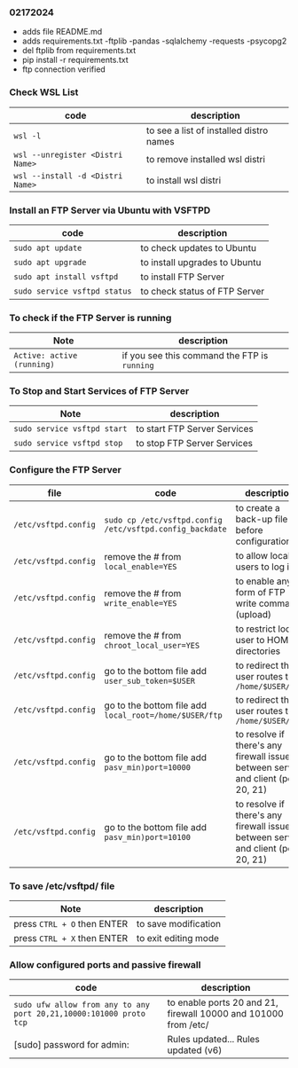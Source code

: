 ### 02172024

- adds file README.md
- adds requirements.txt
    -ftplib
    -pandas
    -sqlalchemy
    -requests
    -psycopg2
- del ftplib from requirements.txt
- pip install -r requirements.txt
- ftp connection verified

### Check WSL List
|   code                                |   description                                 |
|---------------------------------------|-----------------------------------------------|
|   `wsl -l`                            |   to see a list of installed distro names     |
|   `wsl --unregister <Distri Name>`    |   to remove installed wsl distri              |   
|   `wsl --install -d <Distri Name>`    |   to install wsl distri                       |

### Install an FTP Server via Ubuntu with VSFTPD
|   code                                |   description                                 |
|---------------------------------------|-----------------------------------------------|
|   `sudo apt update`                   |   to check updates to Ubuntu                  |
|   `sudo apt upgrade`                  |   to install upgrades to Ubuntu               |
|   `sudo apt install vsftpd`           |   to install FTP Server                       |
|   `sudo service vsftpd status`        |   to check status of FTP Server               |

### To check if the FTP Server is running
|   Note                                |   description                                     |
|---------------------------------------|---------------------------------------------------|
|   `Active: active (running)`          |   if you see this command the FTP is `running`    |

### To Stop and Start Services of FTP Server
|   Note                                |   description                                     |
|---------------------------------------|---------------------------------------------------|
|   `sudo service vsftpd start`         |   to start FTP Server Services                    |
|   `sudo service vsftpd stop`          |   to stop FTP Server Services                     |

### Configure the FTP Server
|   file                                |   code                                                        |   description                                                                         |
|---------------------------------------|---------------------------------------------------------------|---------------------------------------------------------------------------------------|
|   `/etc/vsftpd.config`                |    `sudo cp /etc/vsftpd.config /etc/vsftpd.config_backdate`   |   to create a back-up file before configuration                                       |
|   `/etc/vsftpd.config`                |    remove the # from `local_enable=YES`                       |   to allow local users to log in                                                      | 
|   `/etc/vsftpd.config`                |    remove the # from `write_enable=YES`                       |   to enable any form of FTP write command (upload)                                    |
|   `/etc/vsftpd.config`                |    remove the # from `chroot_local_user=YES`                  |   to restrict local user to HOME directories                                          |
|   `/etc/vsftpd.config`                |    go to the bottom file add `user_sub_token=$USER`           |   to redirect the user routes to `/home/$USER/ftp`                                    |
|   `/etc/vsftpd.config`                |    go to the bottom file add `local_root=/home/$USER/ftp`     |   to redirect the user routes to `/home/$USER/ftp`                                    |
|   `/etc/vsftpd.config`                |    go to the bottom file add `pasv_min)port=10000`            |   to resolve if there's any firewall issue between server and client (port 20, 21)    |
|   `/etc/vsftpd.config`                |    go to the bottom file add `pasv_min)port=10100`            |   to resolve if there's any firewall issue between server and client (port 20, 21)    |

### To save /etc/vsftpd/ file
|   Note                                |   description                                     |
|---------------------------------------|---------------------------------------------------|
|   press `CTRL + O` then ENTER         |   to save modification                            |
|   press `CTRL + X` then ENTER         |   to exit editing mode                            |

### Allow configured ports and passive firewall
|   code                                                                |   description                                                       |
|-----------------------------------------------------------------------|---------------------------------------------------------------------|
|   `sudo ufw allow from any to any port 20,21,10000:101000 proto tcp`  |   to enable ports 20 and 21, firewall 10000 and 101000 from /etc/   |
|   [sudo] password for admin:                                          |   Rules updated... Rules updated (v6)                               |

### 